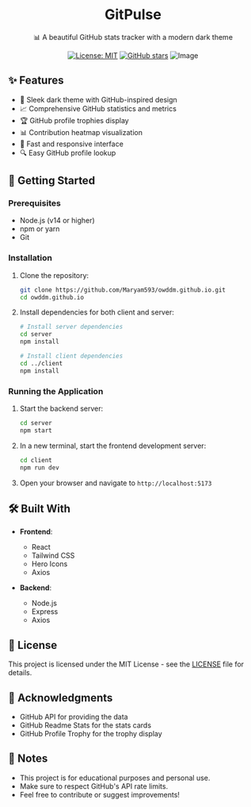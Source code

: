 <div align="center">
  <h1>GitPulse</h1>
  <p>📊 A beautiful GitHub stats tracker with a modern dark theme</p>
  
  [![License: MIT](https://img.shields.io/badge/License-MIT-green.svg)](https://opensource.org/licenses/MIT)
  [![GitHub stars](https://img.shields.io/github/stars/Maryam593/owddm.github.io?style=social)](https://github.com/Maryam593/owddm.github.io/stargazers)
  ![Image](https://github.com/user-attachments/assets/40bc2818-5165-4e3f-b934-9a213491cf77)
</div>

## ✨ Features

- 🎨 Sleek dark theme with GitHub-inspired design
- 📈 Comprehensive GitHub statistics and metrics
- 🏆 GitHub profile trophies display
- 📊 Contribution heatmap visualization
- 🚀 Fast and responsive interface
- 🔍 Easy GitHub profile lookup

## 🚀 Getting Started

### Prerequisites

- Node.js (v14 or higher)
- npm or yarn
- Git

### Installation

1. Clone the repository:
   ```bash
   git clone https://github.com/Maryam593/owddm.github.io.git
   cd owddm.github.io
   ```

2. Install dependencies for both client and server:
   ```bash
   # Install server dependencies
   cd server
   npm install
   
   # Install client dependencies
   cd ../client
   npm install
   ```

### Running the Application

1. Start the backend server:
   ```bash
   cd server
   npm start
   ```

2. In a new terminal, start the frontend development server:
   ```bash
   cd client
   npm run dev
   ```

3. Open your browser and navigate to `http://localhost:5173`

## 🛠️ Built With

- **Frontend**: 
  - React
  - Tailwind CSS
  - Hero Icons
  - Axios

- **Backend**:
  - Node.js
  - Express
  - Axios

## 📄 License

This project is licensed under the MIT License - see the [LICENSE](LICENSE) file for details.

## 🙏 Acknowledgments

- GitHub API for providing the data
- GitHub Readme Stats for the stats cards
- GitHub Profile Trophy for the trophy display

## 📝 Notes

- This project is for educational purposes and personal use.
- Make sure to respect GitHub's API rate limits.
- Feel free to contribute or suggest improvements!
